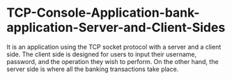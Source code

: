 # TCP-Console-Application-bank-application-Server-and-Client-Sides
It is an application using the TCP socket protocol with a server and a client side. The client side is designed for users to input their username, password, and the operation they wish to perform. On the other hand, the server side is where all the banking transactions take place.

